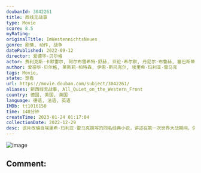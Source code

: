 ```yaml
---
doubanId: 3042261
title: 西线无战事
type: Movie
score: 8.5
myRating: 
originalTitle: ImWestennichtsNeues
genre: 剧情, 动作, 战争
datePublished: 2022-09-12
director: 爱德华·贝尔格
actor: 费利克斯·卡默雷尔, 阿尔布雷希特·舒赫, 亚伦·希尔默, 丹尼尔·布鲁赫, 塞巴斯蒂安·胡克, 莫里茨·克劳斯, 阿德里安·格鲁内瓦尔德, 埃丁·哈萨诺维奇, 蒂博·德·蒙塔朗贝尔, 大卫·史崔梭德, undefined, 吕克·费特, 米夏埃尔·维滕博恩, 迈克尔·斯坦格, 萨沙·纳丹, undefined, 安东·范·卢克, 乔·温特劳布, 查尔斯·莫赫伦, 西里尔·多布雷, undefined, 菲利克斯·冯·布雷多, 雅各布·迪尔, undefined, undefined, 马古斯·汤姆齐克, undefined, undefined, 托马斯·齐林斯基, 安德烈·马尔孔, undefined
author: 爱德华·贝尔格, 莱斯莉·帕特森, 伊恩·斯托克尔, 埃里希·玛利亚·雷马克
tags: Movie, 
state: 想看
url: https://movie.douban.com/subject/3042261/
aliases: 新西线无战事, All_Quiet_on_the_Western_Front
country: 德国, 美国, 英国
language: 德语, 法语, 英语
IMDb: tt1016150
time: 148分钟
createTime: 2023-01-24 01:17:04
collectionDate: 2022-12-29
desc: 该片改编自埃里希·玛利亚·雷马克撰写的同名经典小说，讲述在第一次世界大战期间，保罗·鲍曼和同学莱尔、米勒参加了德国国民志愿兵，被派往前线与法军作战。在战场上，他们目睹到了残酷的饥饿、血腥和死亡，战争的...
---
```


![image](p2879787106.jpg)

Comment: 
---

